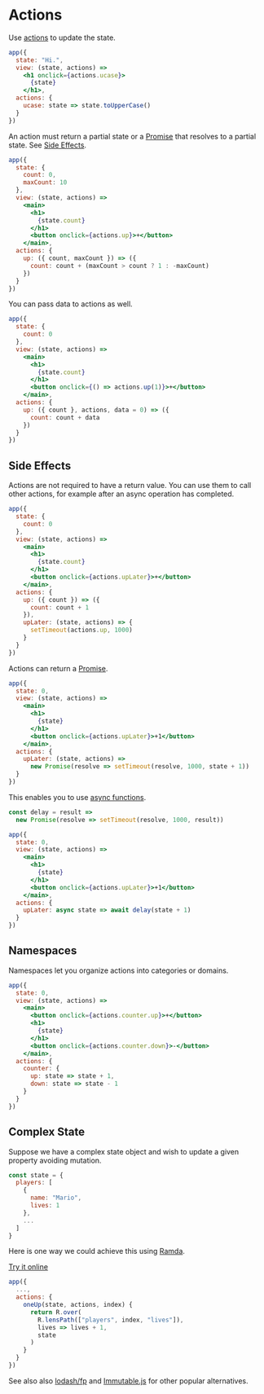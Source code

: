 # Actions

Use [actions](/docs/api.md#actions) to update the state.

```jsx
app({
  state: "Hi.",
  view: (state, actions) =>
    <h1 onclick={actions.ucase}>
      {state}
    </h1>,
  actions: {
    ucase: state => state.toUpperCase()
  }
})
```

An action must return a partial state or a [Promise](https://developer.mozilla.org/en-US/docs/Web/JavaScript/Reference/Global_Objects/Promise) that resolves to a partial state. See [Side Effects](#side-effects).

```jsx
app({
  state: {
    count: 0,
    maxCount: 10
  },
  view: (state, actions) =>
    <main>
      <h1>
        {state.count}
      </h1>
      <button onclick={actions.up}>+</button>
    </main>,
  actions: {
    up: ({ count, maxCount }) => ({
      count: count + (maxCount > count ? 1 : -maxCount)
    })
  }
})
```

You can pass data to actions as well.

```jsx
app({
  state: {
    count: 0
  },
  view: (state, actions) =>
    <main>
      <h1>
        {state.count}
      </h1>
      <button onclick={() => actions.up(1)}>+</button>
    </main>,
  actions: {
    up: ({ count }, actions, data = 0) => ({
      count: count + data
    })
  }
})
```

## Side Effects

Actions are not required to have a return value. You can use them to call other actions, for example after an async operation has completed.

```jsx
app({
  state: {
    count: 0
  },
  view: (state, actions) =>
    <main>
      <h1>
        {state.count}
      </h1>
      <button onclick={actions.upLater}>+</button>
    </main>,
  actions: {
    up: ({ count }) => ({
      count: count + 1
    }),
    upLater: (state, actions) => {
      setTimeout(actions.up, 1000)
    }
  }
})
```

Actions can return a [Promise](https://developer.mozilla.org/en-US/docs/Web/JavaScript/Reference/Global_Objects/Promise).

```jsx
app({
  state: 0,
  view: (state, actions) =>
    <main>
      <h1>
        {state}
      </h1>
      <button onclick={actions.upLater}>+1</button>
    </main>,
  actions: {
    upLater: (state, actions) =>
      new Promise(resolve => setTimeout(resolve, 1000, state + 1))
  }
})
```

This enables you to use [async functions](https://developer.mozilla.org/en-US/docs/Web/JavaScript/Reference/Statements/async_function).

```jsx
const delay = result =>
  new Promise(resolve => setTimeout(resolve, 1000, result))

app({
  state: 0,
  view: (state, actions) =>
    <main>
      <h1>
        {state}
      </h1>
      <button onclick={actions.upLater}>+1</button>
    </main>,
  actions: {
    upLater: async state => await delay(state + 1)
  }
})
```

## Namespaces

Namespaces let you organize actions into categories or domains.

```jsx
app({
  state: 0,
  view: (state, actions) =>
    <main>
      <button onclick={actions.counter.up}>+</button>
      <h1>
        {state}
      </h1>
      <button onclick={actions.counter.down}>-</button>
    </main>,
  actions: {
    counter: {
      up: state => state + 1,
      down: state => state - 1
    }
  }
})
```

## Complex State

Suppose we have a complex state object and wish to update a given property avoiding mutation.

```jsx
const state = {
  players: [
    {
      name: "Mario",
      lives: 1
    },
    ...
  ]
}
```

Here is one way we could achieve this using [Ramda](https://github.com/ramda/ramda).

[Try it online](https://codepen.io/hyperapp/pen/Zygvbg?editors=0010)

```jsx
app({
  ...,
  actions: {
    oneUp(state, actions, index) {
      return R.over(
        R.lensPath(["players", index, "lives"]),
        lives => lives + 1,
        state
      )
    }
  }
})
```

See also also [lodash/fp](https://github.com/lodash/lodash/wiki/FP-Guide) and [Immutable.js](https://github.com/facebook/immutable-js/) for other popular alternatives.



